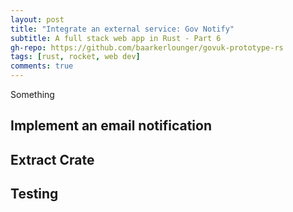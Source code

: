 ```yaml
---
layout: post
title: "Integrate an external service: Gov Notify"
subtitle: A full stack web app in Rust - Part 6
gh-repo: https://github.com/baarkerlounger/govuk-prototype-rs
tags: [rust, rocket, web dev]
comments: true
---
```


Something

## Implement an email notification


## Extract Crate

## Testing
